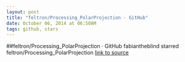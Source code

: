 ```yaml
---
layout: post
title: "feltron/Processing_PolarProjection · GitHub"
date: October 06, 2014 at 06:50AM
tags: github, stars
---
```

##feltron/Processing_PolarProjection · GitHub
fabiantheblind starred feltron/Processing_PolarProjection
[link to source](http://ift.tt/1xUyCG3) 
